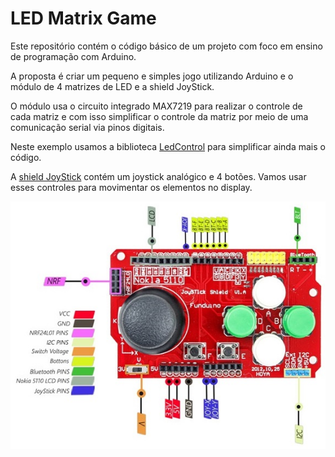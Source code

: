 # LED Matrix Game

Este repositório contém o código básico de um projeto com foco em 
ensino de programação com Arduino.

A proposta é criar um pequeno e simples jogo utilizando Arduino e o módulo de 4 matrizes de LED e a shield JoyStick.

O módulo usa o circuito integrado MAX7219 para realizar o controle de cada matriz e com isso 
simplificar o controle da matriz por meio de uma comunicação serial via pinos digitais.

Neste exemplo usamos a biblioteca [LedControl](https://wayoda.github.io/LedControl/pages/software.html) 
para simplificar ainda mais o código.

A [shield JoyStick](https://s.click.aliexpress.com/e/_DmHztbD) contém um joystick analógico e 4 botões. Vamos usar esses controles para movimentar os elementos no display.

![](assets/Dual-Axis-Joystick-Shield-Pinout.jpg)